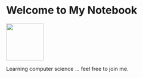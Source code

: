 # Welcome to My Notebook

<img src="https://emailiconserver--jacobwucate.repl.co/Files/Personal%20Logo%20001.png" width="100" height="100">

Learning computer science ... feel free to join me.

